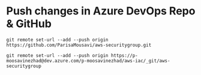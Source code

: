 # Push changes in Azure DevOps Repo & GitHub
```
git remote set-url --add --push origin https://github.com/ParisaMousavi/aws-securitygroup.git

git remote set-url --add --push origin https://p-moosavinezhad@dev.azure.com/p-moosavinezhad/aws-iac/_git/aws-securitygroup
```